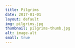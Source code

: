 ```yaml
---
title: Pilgrims
date: 2017-01-01
layout: default
img: pilgrims.jpg
thumbnail: pilgrims-thumb.jpg
alt: image-alt
small: true
---
```


